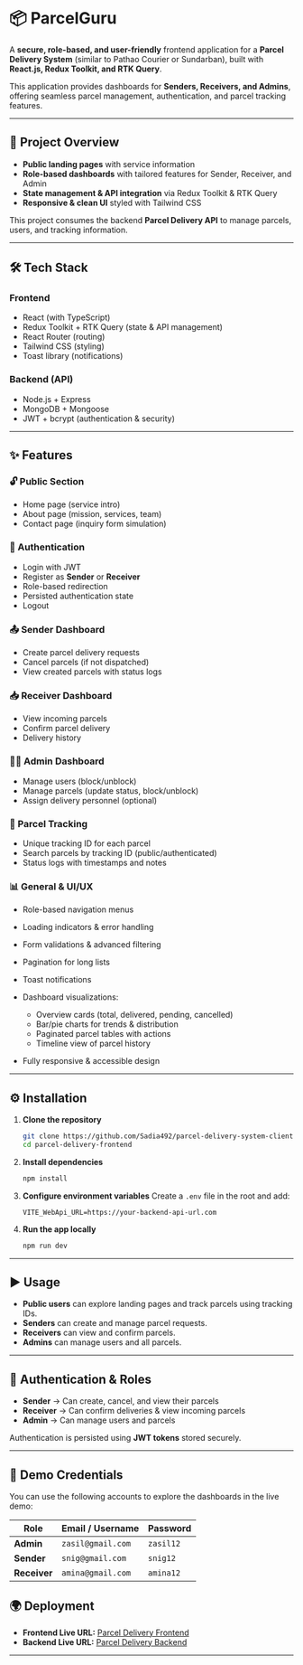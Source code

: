 # 📦 ParcelGuru

A **secure, role-based, and user-friendly** frontend application for a **Parcel Delivery System** (similar to Pathao Courier or Sundarban), built with **React.js, Redux Toolkit, and RTK Query**.

This application provides dashboards for **Senders, Receivers, and Admins**, offering seamless parcel management, authentication, and parcel tracking features.

---

## 🚀 Project Overview

- **Public landing pages** with service information
- **Role-based dashboards** with tailored features for Sender, Receiver, and Admin
- **State management & API integration** via Redux Toolkit & RTK Query
- **Responsive & clean UI** styled with Tailwind CSS

This project consumes the backend **Parcel Delivery API** to manage parcels, users, and tracking information.

---

## 🛠 Tech Stack

### **Frontend**

- React (with TypeScript)
- Redux Toolkit + RTK Query (state & API management)
- React Router (routing)
- Tailwind CSS (styling)
- Toast library (notifications)

### **Backend (API)**

- Node.js + Express
- MongoDB + Mongoose
- JWT + bcrypt (authentication & security)

---

## ✨ Features

### 🔓 Public Section

- Home page (service intro)
- About page (mission, services, team)
- Contact page (inquiry form simulation)

### 🔑 Authentication

- Login with JWT
- Register as **Sender** or **Receiver**
- Role-based redirection
- Persisted authentication state
- Logout

### 📤 Sender Dashboard

- Create parcel delivery requests
- Cancel parcels (if not dispatched)
- View created parcels with status logs

### 📥 Receiver Dashboard

- View incoming parcels
- Confirm parcel delivery
- Delivery history

### 👨‍💼 Admin Dashboard

- Manage users (block/unblock)
- Manage parcels (update status, block/unblock)
- Assign delivery personnel (optional)

### 📍 Parcel Tracking

- Unique tracking ID for each parcel
- Search parcels by tracking ID (public/authenticated)
- Status logs with timestamps and notes

### 📊 General & UI/UX

- Role-based navigation menus
- Loading indicators & error handling
- Form validations & advanced filtering
- Pagination for long lists
- Toast notifications
- Dashboard visualizations:

  - Overview cards (total, delivered, pending, cancelled)
  - Bar/pie charts for trends & distribution
  - Paginated parcel tables with actions
  - Timeline view of parcel history

- Fully responsive & accessible design

---

## ⚙️ Installation

1. **Clone the repository**

   ```bash
   git clone https://github.com/Sadia492/parcel-delivery-system-client.git
   cd parcel-delivery-frontend
   ```

2. **Install dependencies**

   ```bash
   npm install
   ```

3. **Configure environment variables**
   Create a `.env` file in the root and add:

   ```env
   VITE_WebApi_URL=https://your-backend-api-url.com
   ```

4. **Run the app locally**

   ```bash
   npm run dev
   ```

---

## ▶️ Usage

- **Public users** can explore landing pages and track parcels using tracking IDs.
- **Senders** can create and manage parcel requests.
- **Receivers** can view and confirm parcels.
- **Admins** can manage users and all parcels.

---

## 🔐 Authentication & Roles

- **Sender** → Can create, cancel, and view their parcels
- **Receiver** → Can confirm deliveries & view incoming parcels
- **Admin** → Can manage users and parcels

Authentication is persisted using **JWT tokens** stored securely.

---

## 🧪 Demo Credentials

You can use the following accounts to explore the dashboards in the live demo:

| Role         | Email / Username  | Password  |
| ------------ | ----------------- | --------- |
| **Admin**    | `zasil@gmail.com` | `zasil12` |
| **Sender**   | `snig@gmail.com`  | `snig12`  |
| **Receiver** | `amina@gmail.com` | `amina12` |

## 🌍 Deployment

- **Frontend Live URL:** [Parcel Delivery Frontend](https://parcel-delivery-system-client.vercel.app/)
- **Backend Live URL:** [Parcel Delivery Backend](https://parcel-delivery-system-server.vercel.app/)

---
